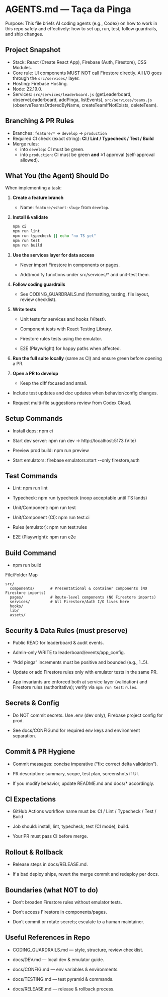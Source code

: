 # AGENTS.md — Taça da Pinga

Purpose: This file briefs AI coding agents (e.g., Codex) on how to work in this repo safely and effectively: how to set up, run, test, follow guardrails, and ship changes.

## Project Snapshot

- Stack: React (Create React App), Firebase (Auth, Firestore), CSS Modules.
- Core rule: UI components MUST NOT call Firestore directly. All I/O goes through the `src/services/` layer.
- Hosting: Firebase Hosting.
- Node: 22.19.0.
- Services: `src/services/leaderboard.js` (getLeaderboard, observeLeaderboard, addPinga, listEvents), `src/services/teams.js` (observeTeamsOrderedByName, createTeamIfNotExists, deleteTeam).

## Branching & PR Rules

- Branches: `feature/*` → `develop` → `production`
- Required CI check (exact string): **CI / Lint / Typecheck / Test / Build**
- Merge rules:
  - into `develop`: CI must be green.
  - into `production`: CI must be green **and** ≥1 approval (self-approval allowed).

## What You (the Agent) Should Do

When implementing a task:

1. **Create a feature branch**
   - Name: `feature/<short-slug>` from `develop`.

2. **Install & validate**

   ```bash
   npm ci
   npm run lint
   npm run typecheck || echo "no TS yet"
   npm run test
   npm run build
   ```

3. **Use the services layer for data access**
   - Never import Firestore in components or pages.

   - Add/modify functions under src/services/\* and unit-test them.

4. **Follow coding guardrails**
   - See CODING_GUARDRAILS.md (formatting, testing, file layout, review checklist).

5. **Write tests**
   - Unit tests for services and hooks (Vitest).

   - Component tests with React Testing Library.

   - Firestore rules tests using the emulator.

   - E2E (Playwright) for happy paths when affected.

6. **Run the full suite locally** (same as CI) and ensure green before opening a PR.

7. **Open a PR to develop**
   - Keep the diff focused and small.

- Include test updates and doc updates when behavior/config changes.

- Request multi-file suggestions review from Codex Cloud.

## Setup Commands

- Install deps: npm ci

- Start dev server: npm run dev → http://localhost:5173 (Vite)

- Preview prod build: npm run preview

- Start emulators: firebase emulators:start --only firestore,auth

## Test Commands

- Lint: npm run lint

- Typecheck: npm run typecheck (noop acceptable until TS lands)

- Unit/Component: npm run test
- Unit/Component (CI): npm run test:ci

- Rules (emulator): npm run test:rules

- E2E (Playwright): npm run e2e

## Build Command

- npm run build

File/Folder Map

```
src/
  components/       # Presentational & container components (NO Firestore imports)
  pages/            # Route-level components (NO Firestore imports)
  services/         # All Firestore/Auth I/O lives here
  hooks/
  lib/
  assets/
```

## Security & Data Rules (must preserve)

- Public READ for leaderboard & audit events.

- Admin-only WRITE to leaderboard/events/app_config.

- “Add pinga” increments must be positive and bounded (e.g., 1..5).

- Update or add Firestore rules only with emulator tests in the same PR.

- App invariants are enforced both at service layer (validation) and Firestore rules (authoritative); verify via `npm run test:rules`.

## Secrets & Config

- Do NOT commit secrets. Use .env (dev only), Firebase project config for prod.

- See docs/CONFIG.md for required env keys and environment separation.

## Commit & PR Hygiene

- Commit messages: concise imperative (“fix: correct delta validation”).

- PR description: summary, scope, test plan, screenshots if UI.

- If you modify behavior, update README.md and docs/\* accordingly.

## CI Expectations

- GitHub Actions workflow name must be: CI / Lint / Typecheck / Test / Build

- Job should: install, lint, typecheck, test (CI mode), build.

- Your PR must pass CI before merge.

## Rollout & Rollback

- Release steps in docs/RELEASE.md.

- If a bad deploy ships, revert the merge commit and redeploy per docs.

## Boundaries (what NOT to do)

- Don’t broaden Firestore rules without emulator tests.

- Don’t access Firestore in components/pages.

- Don’t commit or rotate secrets; escalate to a human maintainer.

## Useful References in Repo

- CODING_GUARDRAILS.md — style, structure, review checklist.

- docs/DEV.md — local dev & emulator guide.

- docs/CONFIG.md — env variables & environments.

- docs/TESTING.md — test pyramid & commands.

- docs/RELEASE.md — release & rollback process.
